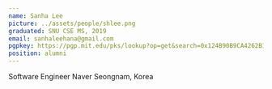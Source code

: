 ```yaml
---
name: Sanha Lee
picture: ../assets/people/shlee.png
graduated: SNU CSE MS, 2019
email: sanhaleehana@gmail.com
pgpkey: https://pgp.mit.edu/pks/lookup?op=get&search=0x124B90B9CA4262B1
position: alumni
---
```

Software Engineer
Naver
Seongnam, Korea
